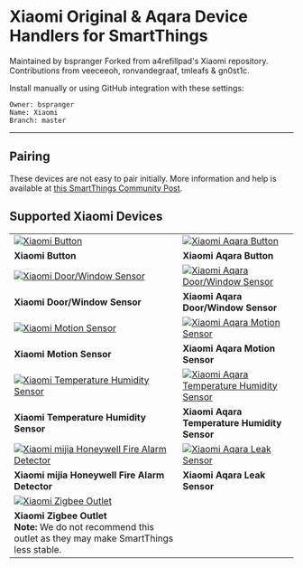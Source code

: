 # Xiaomi Original & Aqara Device Handlers for SmartThings

Maintained by bspranger
Forked from a4refillpad's Xiaomi repository. Contributions from veeceeoh, ronvandegraaf, tmleafs & gn0st1c.

Install manually or using GitHub integration with these settings:
```
Owner: bspranger
Name: Xiaomi
Branch: master
```

---

## Pairing

These devices are not easy to pair initially. More information and help is available at <a href="https://community.smartthings.com/t/original-aqara-xiaomi-zigbee-sensors-contact-temp-motion-button-outlet-leak-etc/113253/1">this SmartThings Community Post</a>.


## Supported Xiaomi Devices

| | |
| --- | --- |
| [![Xiaomi Button](images/button.jpg)](./devicetypes/bspranger/xiaomi-button.src) | [![Xiaomi Aqara Button](images/aqarabutton.jpg)](./devicetypes/bspranger/xiaomi-aqara-button.src) |
| **Xiaomi Button** | **Xiaomi Aqara Button** |
| [![Xiaomi Door/Window Sensor](images/door.jpg)](./devicetypes/bspranger/xiaomi-door-window-sensor.src) | [![Xiaomi Aqara Door/Window Sensor](images/aqaradoor.jpg)](./devicetypes/bspranger/xiaomi-aqara-door-window-sensor.src) |
| **Xiaomi Door/Window Sensor** | **Xiaomi Aqara Door/Window Sensor** |
| [![Xiaomi Motion Sensor](images/motion.jpg)](./devicetypes/bspranger/xiaomi-motion-sensor.src) | [![Xiaomi Aqara Motion Sensor](images/aqaramotion.jpg)](./devicetypes/bspranger/xiaomi-aqara-motion-sensor.src) |
| **Xiaomi Motion Sensor** | **Xiaomi Aqara Motion Sensor** |
| [![Xiaomi Temperature Humidity Sensor](images/temp.jpg)](./devicetypes/bspranger/xiaomi-temperature-humidity-sensor.src) | [![Xiaomi Aqara Temperature Humidity Sensor](images/aqaratemp.jpg)](./devicetypes/bspranger/xiaomi-aqara-temperature-humidity-sensor.src) |
| **Xiaomi Temperature Humidity Sensor** | **Xiaomi Aqara Temperature Humidity Sensor** |
| [![Xiaomi mijia Honeywell Fire Alarm Detector](images/smoke.jpg)](./devicetypes/bspranger/xiaomi-mijia-honeywell-fire-detector.src) | [![Xiaomi Aqara Leak Sensor](images/aqarawater.jpg)](./devicetypes/bspranger/xiaomi-aqara-leak-sensor.src) |
| **Xiaomi mijia Honeywell Fire Alarm Detector** | **Xiaomi Aqara Leak Sensor** |
| [![Xiaomi Zigbee Outlet](images/outlet.jpg)](./devicetypes/bspranger/xiaomi-zigbee-outlet.src) | |
| **Xiaomi Zigbee Outlet**<br>**Note:** We do not recommend this outlet as they may make SmartThings less stable. | |
